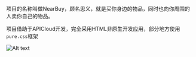 项目的名称叫做NearBuy，顾名思义，就是买你身边的物品，同时也向你周围的人卖你自己的物品。

项目借助于APICloud开发，完全采用HTML非原生开发应用，部分地方使用`pure.css`框架



![Alt text]("http://tobe.engineer/images/near-buy-homepage.jpg")

